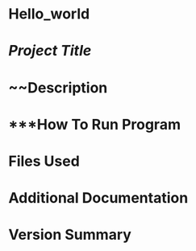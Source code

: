 # **Hello_world**

# *Project Title*

# ~~Description

# ***How To Run Program 

# Files Used

# Additional Documentation 

# Version Summary
